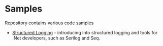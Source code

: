 # Samples
Repository contains various code samples


- [Structured Logging](StructuredLogging) - introducing into structured logging and tools for .Net developers, such as Serilog and Seq.